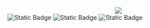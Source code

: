 <div id="header" align="center">
  <img src="Steven P. James.gif" width=full/>
</div>
<div>
<img alt="Static Badge" src="https://img.shields.io/badge/LinkedIn-red?style=for-the-badge&logo=linkedin&labelColor=black&link=https%3A%2F%2Fwww.linkedin.com%2Fin%2Fsteven-p-james%2F">
  <img alt="Static Badge" src="https://img.shields.io/badge/Facebook-blue?style=for-the-badge&logo=facebook&labelColor=black&link=https%3A%2F%2Fwww.facebook.com%2Fsteven.james.944">
  <img alt="Static Badge" src="https://img.shields.io/badge/Youtube-red?style=for-the-badge&logo=youtube&labelColor=black&link=https%3A%2F%2Fwww.youtube.com%2Fchannel%2FUCnUJUbX7eWf_hjpekI1j4Lw">

</div>
<!--
**AFSpacePro/AFSpacePro** is a ✨ _special_ ✨ repository because its `README.md` (this file) appears on your GitHub profile.

Here are some ideas to get you started:

- 🔭 I’m currently working on ...
- 🌱 I’m currently learning ...
- 👯 I’m looking to collaborate on ...
- 🤔 I’m looking for help with ...
- 💬 Ask me about ...
- 📫 How to reach me: ...
- 😄 Pronouns: ...
- ⚡ Fun fact: ...
-->
